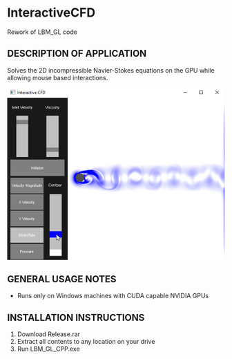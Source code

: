 # InteractiveCFD
Rework of LBM_GL code

DESCRIPTION OF APPLICATION
--------------------------

Solves the 2D incompressible Navier-Stokes equations on the GPU while allowing mouse based interactions.

![Alt text](Screenshot1.png?raw=true "Title")

GENERAL USAGE NOTES
--------------------

- Runs only on Windows machines with CUDA capable NVIDIA GPUs

INSTALLATION INSTRUCTIONS
-------------------------

1. Download Release.rar
2. Extract all contents to any location on your drive
3. Run LBM_GL_CPP.exe
